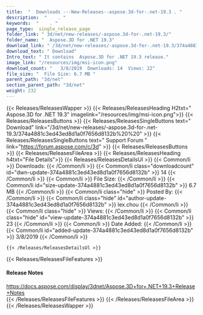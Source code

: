 ```yaml
---
title:  "  Downloads ---New-Releases--aspose.3d-for-.net-19.3 . " 
description:  "    . " 
keywords:  "    . " 
page_type:  single_release_page
folder_link: " 3d/net/new-releases/-aspose.3d-for-.net-19.3/"
folder_name: "  Aspose.3D for .NET 19.3"
download_link: " /3d/net/new-releases/-aspose.3d-for-.net-19.3/374a4881c3ed43ed8d1a0f7656d8132b"
download_text: " Download"
Intro_text: " It contains  Aspose.3D for .NET 19.3 release."
image_link: "/resources/img/msi-icon.png"
download_count: "   3/8/2019  Downloads: 14  Views: 22"
file_size: "  File Size: 6.7 MB "
parent_path: "3d/net"
section_parent_path: "3d/net"
weight: 232
---
```


{{< Releases/ReleasesWapper >}}
  {{< Releases/ReleasesHeading H2txt="  Aspose.3D for .NET 19.3" imagelink="/resources/img/msi-icon.png">}}
  {{< Releases/ReleasesButtons >}}
    {{< Releases/ReleasesSingleButtons text=" Download" link="/3d/net/new-releases/-aspose.3d-for-.net-19.3/374a4881c3ed43ed8d1a0f7656d8132b%20%20" >}}
    {{< Releases/ReleasesSingleButtons text=" Support Forum " link="https://forum.aspose.com/c/3d" >}}
  {{< Releases/ReleasesButtons >}}
  {{< Releases/ReleasesFileArea >}}
    {{< Releases/ReleasesHeading h4txt="File Details">}}
    {{< Releases/ReleasesDetailsUl >}}
            {{< Common/li  >}} Downloads: {{< /Common/li >}} 
      {{< Common/li class="downloadcount" id="dwn-update-374a4881c3ed43ed8d1a0f7656d8132b" >}} 14 {{< /Common/li >}} 
      {{< Common/li  >}} File Size: {{< /Common/li >}} 
      {{< Common/li id="size-update-374a4881c3ed43ed8d1a0f7656d8132b" >}} 6.7 MB {{< /Common/li >}} 
      {{< Common/li  class="hide" >}} Posted By: {{< /Common/li >}} 
      {{< Common/li class="hide" id="author-update-374a4881c3ed43ed8d1a0f7656d8132b" >}} lex.chou {{< /Common/li >}} 
      {{< Common/li class="hide"  >}} Views: {{< /Common/li >}} 
      {{< Common/li class="hide" id="view-update-374a4881c3ed43ed8d1a0f7656d8132b" >}} 23 {{< /Common/li >}} 
      {{< Common/li  >}} Date Added: {{< /Common/li >}} 
      {{< Common/li id="added-update-374a4881c3ed43ed8d1a0f7656d8132b" >}} 3/8/2019 {{< /Common/li >}} 

    {{< /Releases/ReleasesDetailsUl >}}

  {{< Releases/ReleasesFileFeatures >}}
      <h4>Release Notes</h4><div><a href="https://docs.aspose.com/display/3dnet/Aspose.3D+for+.NET+19.3+Release+Notes">https://docs.aspose.com/display/3dnet/Aspose.3D+for+.NET+19.3+Release+Notes</a></div>
  {{< /Releases/ReleasesFileFeatures >}}
 {{< /Releases/ReleasesFileArea >}}
{{< /Releases/ReleasesWapper >}}


